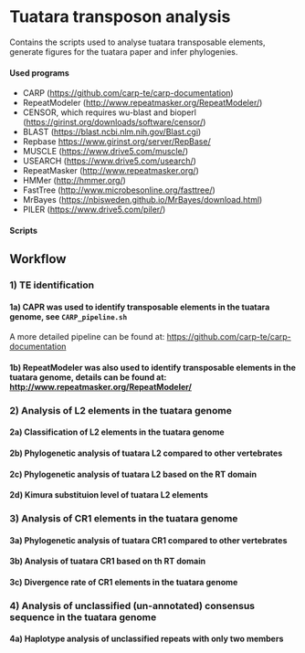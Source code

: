 # Tuatara transposon analysis
Contains the scripts used to analyse tuatara transposable elements, generate figures for the tuatara paper and infer phylogenies. 

#### Used programs
- CARP (https://github.com/carp-te/carp-documentation)
- RepeatModeler (http://www.repeatmasker.org/RepeatModeler/)
- CENSOR, which requires wu-blast and bioperl (https://girinst.org/downloads/software/censor/)
- BLAST (https://blast.ncbi.nlm.nih.gov/Blast.cgi)
- Repbase https://www.girinst.org/server/RepBase/
- MUSCLE (https://www.drive5.com/muscle/)
- USEARCH (https://www.drive5.com/usearch/)
- RepeatMasker (http://www.repeatmasker.org/)
- HMMer (http://hmmer.org/)
- FastTree (http://www.microbesonline.org/fasttree/)
- MrBayes (https://nbisweden.github.io/MrBayes/download.html)
- PILER (https://www.drive5.com/piler/)

#### Scripts

## Workflow

### 1) TE identification

#### 1a) CAPR was used to identify transposable elements in the tuatara genome, see ```CARP_pipeline.sh```

A more detailed pipeline can be found at: https://github.com/carp-te/carp-documentation

#### 1b) RepeatModeler was also used to identify transposable elements in the tuatara genome, details can be found at: http://www.repeatmasker.org/RepeatModeler/

### 2) Analysis of L2 elements in the tuatara genome

#### 2a) Classification of L2 elements in the tuatara genome

#### 2b) Phylogenetic analysis of tuatara L2 compared to other vertebrates

#### 2c) Phylogenetic analysis of tuatara L2 based on the RT domain

#### 2d) Kimura substituion level of tuatara L2 elements

### 3) Analysis of CR1 elements in the tuatara genome

#### 3a) Phylogenetic analysis of tuatara CR1 compared to other vertebrates

#### 3b) Analysis of tuatara CR1 based on th RT domain

#### 3c) Divergence rate of CR1 elements in the tuatara genome


### 4) Analysis of unclassified (un-annotated) consensus sequence in the tuatara genome

#### 4a) Haplotype analysis of unclassified repeats with only two members



